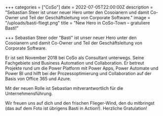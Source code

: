 +++
categories = ["CoSo"]
date = 2022-07-05T22:00:00Z
description = "Sebastian Steer ist unser neuer Hero unter den Cosoianern und damit Co-Owner und Teil der Geschäftsleitung von Corporate Software."
image = "/uploads/basti-fliegt.png"
title = "New Hero in CoSo-Town – gratuliere Basti!"

+++
Sebastian Steer oder "Basti" ist unser neuer Hero unter den Cosoianern und damit Co-Owner und Teil der Geschäftsleitung von Corporate Software.

Er ist seit November 2018 bei CoSo als Consultant unterwegs. Seine Fachgebiete sind Business Automation und Collaboration. Er betreut Projekte rund um die Power Platform mit Power Apps, Power Automate und Power BI und hilft bei der Prozessoptimierung und Collaboration auf der Basis von Office 365 und Azure.

Mit der neuen Rolle ist Sebastian mitverantwortlich für die Unternehmensführung.

Wir freuen uns auf dich und den frischen Flieger-Wind, den du mitbringst (das auf dem Foto ist übrigens Basti in Action!). Herzliche Gratulation!
